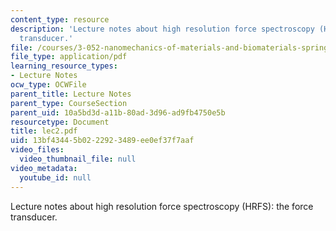 ```yaml
---
content_type: resource
description: 'Lecture notes about high resolution force spectroscopy (HRFS): the force
  transducer.'
file: /courses/3-052-nanomechanics-of-materials-and-biomaterials-spring-2007/13bf43445b0222923489ee0ef37f7aaf_lec2.pdf
file_type: application/pdf
learning_resource_types:
- Lecture Notes
ocw_type: OCWFile
parent_title: Lecture Notes
parent_type: CourseSection
parent_uid: 10a5bd3d-a11b-80ad-3d96-ad9fb4750e5b
resourcetype: Document
title: lec2.pdf
uid: 13bf4344-5b02-2292-3489-ee0ef37f7aaf
video_files:
  video_thumbnail_file: null
video_metadata:
  youtube_id: null
---
```

Lecture notes about high resolution force spectroscopy (HRFS): the force transducer.

